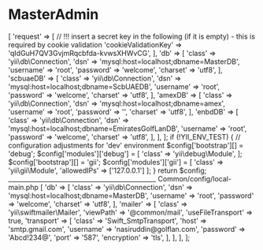 # MasterAdmin

<?php

$config = [
    'components' => [
        'request' => [
            // !!! insert a secret key in the following (if it is empty) - this is required by cookie validation
            'cookieValidationKey' => 'qIdGuH7QV3GvjmRqcbfda-kvwsXHWvCG',
        ],
        'db' => [
            'class' => 'yii\db\Connection',
            'dsn' => 'mysql:host=localhost;dbname=MasterDB',
            'username' => 'root',
            'password' => 'welcome',
            'charset' => 'utf8',
        ],
         
        'scbuaeDB' => [
            'class' => 'yii\db\Connection',
            'dsn' => 'mysql:host=localhost;dbname=ScbUAEDB',
            'username' => 'root',
            'password' => 'welcome',
            'charset' => 'utf8',
        ],
        'amexDB' => [
            'class' => 'yii\db\Connection',
            'dsn' => 'mysql:host=localhost;dbname=amex',
            'username' => 'root',
            'password' => '',
            'charset' => 'utf8',
        ],
        'enbdDB' => [
            'class' => 'yii\db\Connection',
            'dsn' => 'mysql:host=localhost;dbname=EmiratesGolfLanDB',
            'username' => 'root',
            'password' => 'welcome',
            'charset' => 'utf8',
        ],


    ],
];

if (!YII_ENV_TEST) {
    // configuration adjustments for 'dev' environment
    $config['bootstrap'][] = 'debug';
    $config['modules']['debug'] = [
        'class' => 'yii\debug\Module',
    ];

    $config['bootstrap'][] = 'gii';
    $config['modules']['gii'] = [
        'class' => 'yii\gii\Module',
        'allowedIPs' => ['127.0.0.1']
    ];
}
 
return $config;


_______________________________________________

Common/config/local-main.php

<?php
return [
    'components' => [
        'db' => [
            'class' => 'yii\db\Connection',
            'dsn' => 'mysql:host=localhost;dbname=MasterDB',
            'username' => 'root',
            'password' => 'welcome',
            'charset' => 'utf8',
        ],

        
        
        'mailer' => [
            'class' => 'yii\swiftmailer\Mailer',
            'viewPath' => '@common/mail',
            'useFileTransport' => true,
            'transport' => [
                'class' => 'Swift_SmtpTransport',
                'host' => 'smtp.gmail.com',
                'username' => 'nasiruddin@golflan.com',
                'password' => 'Abcd!234@',
                'port' => '587',
                'encryption' => 'tls',
            ],
        ],
    ],
];

 
